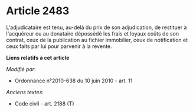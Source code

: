 # Article 2483

L'adjudicataire est tenu, au-delà du prix de son adjudication, de restituer à l'acquéreur ou au donataire dépossédé les frais
et loyaux coûts de son contrat, ceux de la publication au fichier immobilier, ceux de notification et ceux faits par lui pour
parvenir à la revente.

**Liens relatifs à cet article**

_Modifié par_:

  - Ordonnance n°2010-638 du 10 juin 2010 - art. 11

_Anciens textes_:

  - Code civil - art. 2188 (T)
